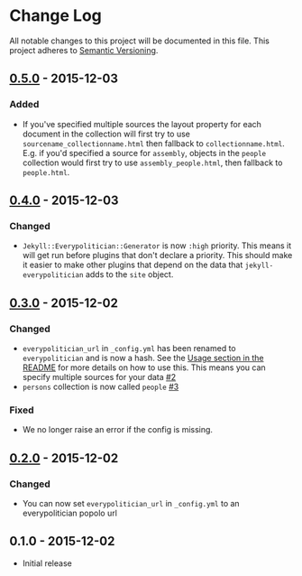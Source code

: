 # Change Log
All notable changes to this project will be documented in this file.
This project adheres to [Semantic Versioning](http://semver.org/).

## [0.5.0] - 2015-12-03

### Added

- If you've specified multiple sources the layout property for each document in the collection will first try to use `sourcename_collectionname.html` then fallback to `collectionname.html`. E.g. if you'd specified a source for `assembly`, objects in the `people` collection would first try to use `assembly_people.html`, then fallback to `people.html`.

## [0.4.0] - 2015-12-03

### Changed

- `Jekyll::Everypolitician::Generator` is now `:high` priority. This means it will get run before plugins that don't declare a priority. This should make it easier to make other plugins that depend on the data that `jekyll-everypolitician` adds to the `site` object.

## [0.3.0] - 2015-12-02

### Changed

- `everypolitician_url` in `_config.yml` has been renamed to `everypolitician` and is now a hash. See the [Usage section in the README](https://github.com/everypolitician/jekyll-everypolitician/blob/2d9d9d562e99608b33038f712305c179e0196c8e/README.md#usage) for more details on how to use this. This means you can specify multiple sources for your data [#2](https://github.com/everypolitician/jekyll-everypolitician/issues/2)
- `persons` collection is now called `people` [#3](https://github.com/everypolitician/jekyll-everypolitician/issues/3)

### Fixed

- We no longer raise an error if the config is missing.

## [0.2.0] - 2015-12-02

### Changed

- You can now set `everypolitician_url` in `_config.yml` to an everypolitician popolo url

## 0.1.0 - 2015-12-02

- Initial release


[0.2.0]: https://github.com/everypolitician/jekyll-everypolitician/compare/v0.1.0...v0.2.0
[0.3.0]: https://github.com/everypolitician/jekyll-everypolitician/compare/v0.2.0...v0.3.0
[0.4.0]: https://github.com/everypolitician/jekyll-everypolitician/compare/v0.3.0...v0.4.0
[0.5.0]: https://github.com/everypolitician/jekyll-everypolitician/compare/v0.4.0...v0.5.0
